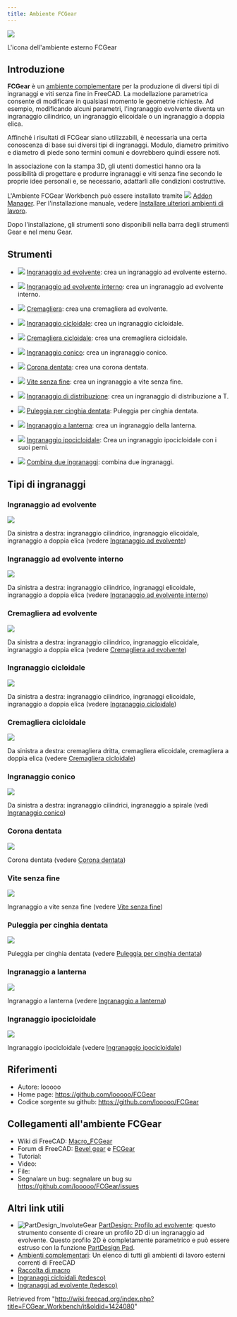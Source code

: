 ```yaml
---
title: Ambiente FCGear
---
```


![](/images/FCGear_workbench_icon.svg)

L'icona dell'ambiente esterno FCGear

## Introduzione

**FCGear** è un [ambiente complementare](/External_workbenches/it "External workbenches/it") per la produzione di diversi tipi di ingranaggi e viti senza fine in FreeCAD. La modellazione parametrica consente di modificare in qualsiasi momento le geometrie richieste. Ad esempio, modificando alcuni parametri, l'ingranaggio evolvente diventa un ingranaggio cilindrico, un ingranaggio elicoidale o un ingranaggio a doppia elica.

Affinché i risultati di FCGear siano utilizzabili, è necessaria una certa conoscenza di base sui diversi tipi di ingranaggi. Modulo, diametro primitivo e diametro di piede sono termini comuni e dovrebbero quindi essere noti.

In associazione con la stampa 3D, gli utenti domestici hanno ora la possibilità di progettare e produrre ingranaggi e viti senza fine secondo le proprie idee personali e, se necessario, adattarli alle condizioni costruttive.

L'Ambiente FCGear Workbench può essere installato tramite ![](/images/AddonManager.svg) [Addon Manager](/Std_AddonMgr/it "Std AddonMgr/it"). Per l'installazione manuale, vedere [Installare ulteriori ambienti di lavoro](/Installing_more_workbenches/it "Installing more workbenches/it").

Dopo l'installazione, gli strumenti sono disponibili nella barra degli strumenti Gear e nel menu Gear.

## Strumenti

- ![](/images/FCGear_InvoluteGear.svg) [Ingranaggio ad evolvente](/FCGear_InvoluteGear/it "FCGear InvoluteGear/it"): crea un ingranaggio ad evolvente esterno.

- ![](/images/FCGear_InternalInvoluteGear.svg) [Ingranaggio ad evolvente interno](/FCGear_InternalInvoluteGear/it "FCGear InternalInvoluteGear/it"): crea un ingranaggio ad evolvente interno.

- ![](/images/FCGear_InvoluteRack.svg) [Cremagliera](/FCGear_InvoluteRack/it "FCGear InvoluteRack/it"): crea una cremagliera ad evolvente.

- ![](/images/FCGear_CycloidGear.svg) [Ingranaggio cicloidale](/FCGear_CycloidGear/it "FCGear CycloidGear/it"): crea un ingranaggio cicloidale.

- ![](/images/FCGear_CycloidRack.svg) [Cremagliera cicloidale](/FCGear_CycloidRack/it "FCGear CycloidRack/it"): crea una cremagliera cicloidale.

- ![](/images/FCGear_BevelGear.svg) [Ingranaggio conico](/FCGear_BevelGear/it "FCGear BevelGear/it"): crea un ingranaggio conico.

- ![](/images/FCGear_CrownGear.svg) [Corona dentata](/FCGear_CrownGear/it "FCGear CrownGear/it"): crea una corona dentata.

- ![](/images/FCGear_WormGear.svg) [Vite senza fine](/FCGear_WormGear/it "FCGear WormGear/it"): crea un ingranaggio a vite senza fine.

- ![](/images/FCGear_TimingGearT.svg) [Ingranaggio di distribuzione](/index.php?title=FCGear_TimingGearT/it&action=edit&redlink=1 "FCGear TimingGearT/it (page does not exist)"): crea un ingranaggio di distribuzione a T.

- ![](/images/FCGear_TimingGear.svg) [Puleggia per cinghia dentata](/FCGear_TimingGear/it "FCGear TimingGear/it"): Puleggia per cinghia dentata.

- ![](/images/FCGear_LanternGear.svg) [Ingranaggio a lanterna](/FCGear_LanternGear/it "FCGear LanternGear/it"): crea un ingranaggio della lanterna.

- ![](/images/FCGear_HypoCycloidGear.svg) [Ingranaggio ipocicloidale](/index.php?title=FCGear_HypoCycloidGear/it&action=edit&redlink=1 "FCGear HypoCycloidGear/it (page does not exist)"): Crea un ingranaggio ipocicloidale con i suoi perni.

- ![](/images/FCGear_GearConnector.svg) [Combina due ingranaggi](/index.php?title=FCGear_GearConnector/it&action=edit&redlink=1 "FCGear GearConnector/it (page does not exist)"): combina due ingranaggi.

## Tipi di ingranaggi

### Ingranaggio ad evolvente

![](/images/Involute-Gear_example.png)

Da sinistra a destra: ingranaggio cilindrico, ingranaggio elicoidale, ingranaggio a doppia elica (vedere [Ingranaggio ad evolvente](/FCGear_InvoluteGear/it "FCGear InvoluteGear/it"))

### Ingranaggio ad evolvente interno

![](/images/FCGear_InternalInvoluteGear-01.png)

Da sinistra a destra: ingranaggio cilindrico, ingranaggi elicoidale, ingranaggio a doppia elica (vedere [Ingranaggio ad evolvente interno](/FCGear_InternalInvoluteGear/it "FCGear InternalInvoluteGear/it"))

### Cremagliera ad evolvente

![](/images/Involute-Rack_example.png)

Da sinistra a destra: ingranaggio cilindrico, ingranaggio elicoidale, ingranaggio a doppia elica (vedere [Cremagliera ad evolvente](/FCGear_InvoluteRack/it "FCGear InvoluteRack/it"))

### Ingranaggio cicloidale

![](/images/Cycloid-Gear_example_1.png)

Da sinistra a destra: ingranaggio cilindrico, ingranaggi elicoidale, ingranaggio a doppia elica (vedere [Ingranaggio cicloidale](/FCGear_CycloidGear/it "FCGear CycloidGear/it"))

### Cremagliera cicloidale

![](/images/FCGear_CycloidRack-01.png)

Da sinistra a destra: cremagliera dritta, cremagliera elicoidale, cremagliera a doppia elica (vedere [Cremagliera cicloidale](/FCGear_CycloidRack/it "FCGear CycloidRack/it"))

### Ingranaggio conico

![](/images/Bevel-Gear_example.png)

Da sinistra a destra: ingranaggio cilindrici, ingranaggio a spirale (vedi [Ingranaggio conico](/FCGear_BevelGear/it "FCGear BevelGear/it"))

### Corona dentata

![](/images/Crown-Gear_example.png)

Corona dentata (vedere [Corona dentata](/FCGear_CrownGear/it "FCGear CrownGear/it"))

### Vite senza fine

![](/images/Worm-Gear_example.png)

Ingranaggio a vite senza fine (vedere [Vite senza fine](/FCGear_WormGear/it "FCGear WormGear/it"))

### Puleggia per cinghia dentata

![](/images/Timing-Gear_example.png)

Puleggia per cinghia dentata (vedere [Puleggia per cinghia dentata](/FCGear_TimingGear/it "FCGear TimingGear/it"))

### Ingranaggio a lanterna

![](/images/Lantern-Gear_example.png)

Ingranaggio a lanterna (vedere [Ingranaggio a lanterna](/FCGear_LanternGear/it "FCGear LanternGear/it"))

### Ingranaggio ipocicloidale

![](/images/FCGear_FCGear_HypoCycloidGear-05.png)

Ingranaggio ipocicloidale (vedere [Ingranaggio ipocicloidale](/index.php?title=FCGear_HypoCycloidGear/it&action=edit&redlink=1 "FCGear HypoCycloidGear/it (page does not exist)"))

## Riferimenti

- Autore: looooo
- Home page: <https://github.com/looooo/FCGear>
- Codice sorgente su github: <https://github.com/looooo/FCGear>

## Collegamenti all'ambiente FCGear

- Wiki di FreeCAD: [Macro_FCGear](/Macro_FCGear/it "Macro FCGear/it")
- Forum di FreeCAD: [Bevel gear](http://forum.freecadweb.org/viewtopic.php?f=3&t=12878) e [FCGear](http://forum.freecadweb.org/viewtopic.php?f=21&t=12968)
- Tutorial:
- Video:
- File:
- Segnalare un bug: segnalare un bug su <https://github.com/looooo/FCGear/issues>

## Altri link utili

- ![PartDesign_InvoluteGear](/images/PartDesign_InvoluteGear.svg) [PartDesign: Profilo ad evolvente](/PartDesign_InvoluteGear/it "PartDesign InvoluteGear/it"): questo strumento consente di creare un profilo 2D di un ingranaggio ad evolvente. Questo profilo 2D è completamente parametrico e può essere estruso con la funzione [PartDesign Pad](/PartDesign_Pad/it "PartDesign Pad/it").
- [Ambienti complementari](/External_workbenches/it "External workbenches/it"): Un elenco di tutti gli ambienti di lavoro esterni correnti di FreeCAD
- [Raccolta di macro](/Macros_recipes/it "Macros recipes/it")
- [Ingranaggi cicloidali (tedesco)](https://vivat-geo.de/zykloidenverzahnung.html)
- [Ingranaggi ad evolvente (tedesco)](https://vivat-geo.de/evolventenverzahnung.html)

Retrieved from "<http://wiki.freecad.org/index.php?title=FCGear_Workbench/it&oldid=1424080>"
